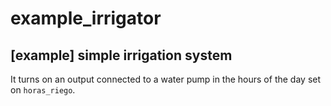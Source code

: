 # example_irrigator

## [example] simple irrigation system

It turns on an output connected to a water pump in the hours of the day set on ```horas_riego```.
